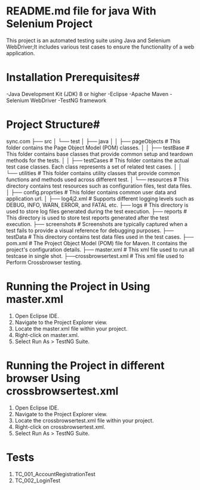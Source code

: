 # README.md file for java With Selenium Project #
This project is an automated testing suite using Java and Selenium WebDriver;It includes various test cases to ensure the functionality of a web application.

# Installation Prerequisites#
-Java Development Kit (JDK) 8 or higher
-Eclipse
-Apache Maven
-Selenium WebDriver
-TestNG framework

# Project Structure#
sync.com
├── src
│   └── test
│       ├── java
│       │   ├── pageObjects        # This folder contains the Page Object Model (POM) classes.
│       │   ├── testBase           # This folder contains base classes that provide common setup and teardown methods for the tests.
│       │   ├── testCases          # This folder contains the actual test case classes. Each class represents a set of related test cases.
│       │   └── utilities          # This folder contains utility classes that provide common functions and methods used across different test.
│       └── resources              # This directory contains test resources such as configuration files, test data files.
│            ├──  config.proprties # This folder contains common user data and application url.
│            ├──  log4j2.xml       # Supports different logging levels such as DEBUG, INFO, WARN, ERROR, and FATAL etc.
├── logs                           # This directory is used to store log files generated during the test execution.
├── reports                        # This directory is used to store test reports generated after the test execution.
├── screenshots                    # Screenshots are typically captured when a test fails to provide a visual reference for debugging purposes.
├── testData                       # This directory contains test data files used in the test cases.
├── pom.xml                        # The Project Object Model (POM) file for Maven. It contains the project's configuration details.
├── master.xml                     # This xml file used to run all testcase in single shot.
├──crossbrowsertest.xml            # This xml file used to Perform Crossbrowser testing.


# Running the Project in Using master.xml #
1) Open Eclipse IDE.
2) Navigate to the Project Explorer view.
3) Locate the master.xml file within your project.
4) Right-click on master.xml.
5) Select Run As > TestNG Suite.

# Running the Project in different browser Using crossbrowsertest.xml #
1) Open Eclipse IDE.
2) Navigate to the Project Explorer view.
3) Locate the crossbrowsertest.xml  file within your project.
4) Right-click on crossbrowsertest.xml.
5) Select Run As > TestNG Suite.

#  Tests #
1) TC_001_AccountRegistrationTest
2) TC_002_LoginTest

